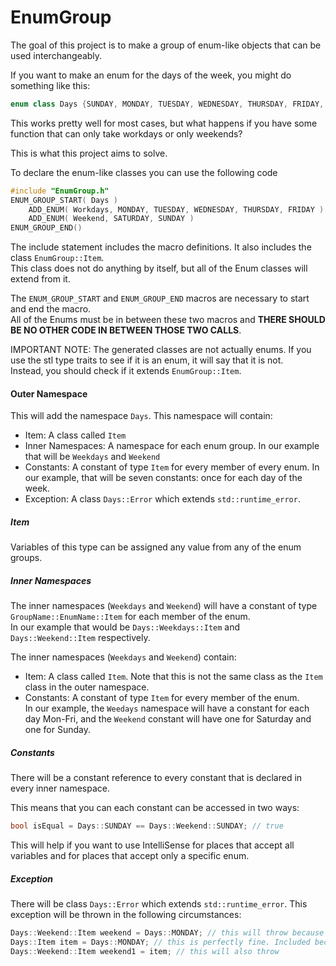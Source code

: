 # EnumGroup
The goal of this project is to make a group of enum-like objects that can be used interchangeably.

If you want to make an enum for the days of the week, you might do something like this:
```c++
enum class Days {SUNDAY, MONDAY, TUESDAY, WEDNESDAY, THURSDAY, FRIDAY, SATURDAY}
```

This works pretty well for most cases, but what happens if you have some function that can only take workdays or only weekends?

This is what this project aims to solve.

To declare the enum-like classes you can use the following code
```c++
#include "EnumGroup.h"
ENUM_GROUP_START( Days )
    ADD_ENUM( Workdays, MONDAY, TUESDAY, WEDNESDAY, THURSDAY, FRIDAY )
    ADD_ENUM( Weekend, SATURDAY, SUNDAY )
ENUM_GROUP_END()
```

The include statement includes the macro definitions. It also includes the class `EnumGroup::Item`.  
This class does not do anything by itself, but all of the Enum classes will extend from it.

The `ENUM_GROUP_START` and `ENUM_GROUP_END` macros are necessary to start and end the macro.  
All of the Enums must be in between these two macros and
 <b>THERE SHOULD BE NO OTHER CODE IN BETWEEN THOSE TWO CALLS</b>.

IMPORTANT NOTE: The generated classes are not actually enums. If you use the stl type traits to see if it is an enum, it will say that it is not.  
Instead, you should check if it extends `EnumGroup::Item`.

#### Outer Namespace 
This will add the namespace `Days`. This namespace will contain:
* Item: A class called `Item`
* Inner Namespaces: A namespace for each enum group. In our example that will be `Weekdays` and `Weekend`
* Constants: A constant of type `Item` for every member of every enum. In our example, that will be seven constants: once for each day of the week. 
* Exception: A class `Days::Error` which extends `std::runtime_error`.

##### Item
Variables of this type can be assigned any value from any of the enum groups.

##### Inner Namespaces
The inner namespaces (`Weekdays` and `Weekend`) will have a constant of type `GroupName::EnumName::Item` for each member of the enum.   
In our example that would be `Days::Weekdays::Item` and `Days::Weekend::Item` respectively.

The inner namespaces (`Weekdays` and `Weekend`) contain:
* Item: A class called `Item`. Note that this is not the same class as the `Item` class in the outer namespace. 
* Constants: A constant of type `Item` for every member of the enum.  
 In our example, the `Weedays` namespace will have a constant for each day Mon-Fri, and the `Weekend` constant will have one for Saturday and one for Sunday.  

##### Constants
There will be a constant reference to every constant that is declared in every inner namespace.

This means that you can each constant can be accessed in two ways:
```c++
bool isEqual = Days::SUNDAY == Days::Weekend::SUNDAY; // true
```

This will help if you want to use IntelliSense for places that accept all variables and for places that accept only a specific enum.

##### Exception
There will be class `Days::Error` which extends `std::runtime_error`.
This exception will be thrown in the following circumstances:
```c++
Days::Weekend::Item weekend = Days::MONDAY; // this will throw because MONDAY is not in the Weekend enum
Days::Item item = Days::MONDAY; // this is perfectly fine. Included becuase it's used in the next line
Days::Weekend::Item weekend1 = item; // this will also throw
```